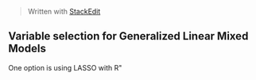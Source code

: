 
> Written with [StackEdit](https://stackedit.io/)

## Variable selection for Generalized Linear Mixed Models

One option is using LASSO with R"


<!--stackedit_data:
eyJoaXN0b3J5IjpbOTI1NjIzODM0XX0=
-->